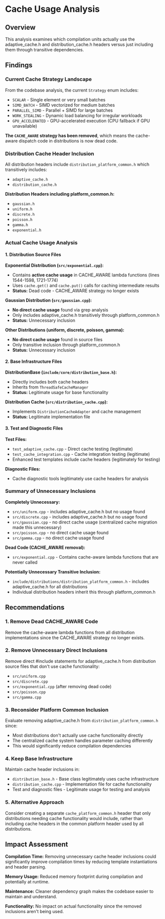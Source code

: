 # Cache Usage Analysis

## Overview
This analysis examines which compilation units actually use the adaptive_cache.h and distribution_cache.h headers versus just including them through transitive dependencies.

## Findings

### Current Cache Strategy Landscape
From the codebase analysis, the current `Strategy` enum includes:
- `SCALAR` - Single element or very small batches
- `SIMD_BATCH` - SIMD vectorized for medium batches  
- `PARALLEL_SIMD` - Parallel + SIMD for large batches
- `WORK_STEALING` - Dynamic load balancing for irregular workloads
- `GPU_ACCELERATED` - GPU-accelerated execution (CPU fallback if GPU unavailable)

**The `CACHE_AWARE` strategy has been removed**, which means the cache-aware dispatch code in distributions is now dead code.

### Distribution Cache Header Inclusion
All distribution headers include `distribution_platform_common.h` which transitively includes:
- `adaptive_cache.h` 
- `distribution_cache.h`

**Distribution Headers including platform_common.h:**
- `gaussian.h`
- `uniform.h` 
- `discrete.h`
- `poisson.h`
- `gamma.h`
- `exponential.h`

### Actual Cache Usage Analysis

#### 1. Distribution Source Files
**Exponential Distribution (`src/exponential.cpp`):** 
- Contains **active cache usage** in CACHE_AWARE lambda functions (lines 1544-1598, 1721-1774)
- Uses `cache.get()` and `cache.put()` calls for caching intermediate results
- **Status:** Dead code - CACHE_AWARE strategy no longer exists

**Gaussian Distribution (`src/gaussian.cpp`):**
- **No direct cache usage** found via grep analysis
- Only includes adaptive_cache.h transitively through platform_common.h
- **Status:** Unnecessary inclusion

**Other Distributions (uniform, discrete, poisson, gamma):**
- **No direct cache usage** found in source files
- Only transitive inclusion through platform_common.h
- **Status:** Unnecessary inclusion

#### 2. Base Infrastructure Files
**DistributionBase (`include/core/distribution_base.h`):**
- Directly includes both cache headers
- Inherits from `ThreadSafeCacheManager` 
- **Status:** Legitimate usage for base functionality

**Distribution Cache (`src/distribution_cache.cpp`):**
- Implements `DistributionCacheAdapter` and cache management
- **Status:** Legitimate implementation file

#### 3. Test and Diagnostic Files
**Test Files:**
- `test_adaptive_cache.cpp` - Direct cache testing (legitimate)
- `test_cache_integration.cpp` - Cache integration testing (legitimate) 
- Enhanced test templates include cache headers (legitimately for testing)

**Diagnostic Files:**
- Cache diagnostic tools legitimately use cache headers for analysis

### Summary of Unnecessary Inclusions

**Completely Unnecessary:**
- `src/uniform.cpp` - includes adaptive_cache.h but no usage found
- `src/discrete.cpp` - includes adaptive_cache.h but no usage found  
- `src/gaussian.cpp` - no direct cache usage (centralized cache migration made this unnecessary)
- `src/poisson.cpp` - no direct cache usage found
- `src/gamma.cpp` - no direct cache usage found

**Dead Code (CACHE_AWARE removal):**
- `src/exponential.cpp` - Contains cache-aware lambda functions that are never called

**Potentially Unnecessary Transitive Inclusion:**
- `include/distributions/distribution_platform_common.h` - includes adaptive_cache.h for all distributions
- Individual distribution headers inherit this through platform_common.h

## Recommendations

### 1. Remove Dead CACHE_AWARE Code
Remove the cache-aware lambda functions from all distribution implementations since the CACHE_AWARE strategy no longer exists.

### 2. Remove Unnecessary Direct Inclusions  
Remove direct #include statements for adaptive_cache.h from distribution source files that don't use cache functionality:
- `src/uniform.cpp`
- `src/discrete.cpp`
- `src/exponential.cpp` (after removing dead code)
- `src/poisson.cpp`
- `src/gamma.cpp`

### 3. Reconsider Platform Common Inclusion
Evaluate removing adaptive_cache.h from `distribution_platform_common.h` since:
- Most distributions don't actually use cache functionality directly
- The centralized cache system handles parameter caching differently
- This would significantly reduce compilation dependencies

### 4. Keep Base Infrastructure
Maintain cache header inclusions in:
- `distribution_base.h` - Base class legitimately uses cache infrastructure
- `distribution_cache.cpp` - Implementation file for cache functionality
- Test and diagnostic files - Legitimate usage for testing and analysis

### 5. Alternative Approach
Consider creating a separate `cache_platform_common.h` header that only distributions needing cache functionality would include, rather than including cache headers in the common platform header used by all distributions.

## Impact Assessment

**Compilation Time:** Removing unnecessary cache header inclusions could significantly improve compilation times by reducing template instantiations and header parsing.

**Memory Usage:** Reduced memory footprint during compilation and potentially at runtime.

**Maintenance:** Cleaner dependency graph makes the codebase easier to maintain and understand.

**Functionality:** No impact on actual functionality since the removed inclusions aren't being used.
